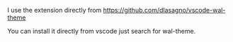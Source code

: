 I use the extension directly from https://github.com/dlasagno/vscode-wal-theme

You can install it directly from vscode just search for wal-theme.

